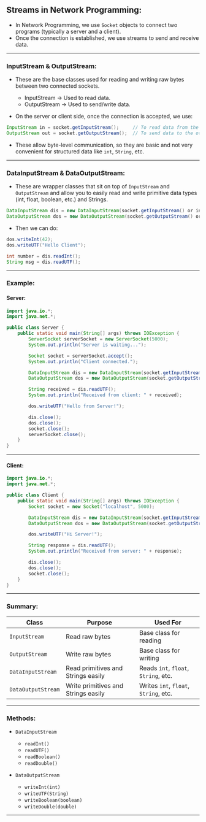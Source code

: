## **Streams in Network Programming:**

- In Network Programming, we use `Socket` objects to connect two programs (typically a server and a client). 
- Once the connection is established, we use streams to send and receive data.

---

### **InputStream & OutputStream:**

- These are the base classes used for reading and writing raw bytes between two connected sockets.
    - InputStream → Used to read data.
    - OutputStream → Used to send/write data.

- On the server or client side, once the connection is accepted, we use:

```java
InputStream in = socket.getInputStream();     // To read data from the other side
OutputStream out = socket.getOutputStream();  // To send data to the other side
```

- These allow byte-level communication, so they are basic and not very convenient for structured data like `int`, `String`, etc.

---

### **DataInputStream & DataOutputStream:**

- These are wrapper classes that sit on top of `InputStream` and `OutputStream` and allow you to easily read and write primitive data types (int, float, boolean, etc.) and Strings.


```java
DataInputStream dis = new DataInputStream(socket.getInputStream() or in);
DataOutputStream dos = new DataOutputStream(socket.getOutputStream() or out);
```

- Then we can do:

```java
dos.writeInt(42);
dos.writeUTF("Hello Client");

int number = dis.readInt();
String msg = dis.readUTF();
```

---

### **Example:**

#### **Server:**
```java
import java.io.*;
import java.net.*;

public class Server {
    public static void main(String[] args) throws IOException {
        ServerSocket serverSocket = new ServerSocket(5000);
        System.out.println("Server is waiting...");

        Socket socket = serverSocket.accept();
        System.out.println("Client connected.");

        DataInputStream dis = new DataInputStream(socket.getInputStream());
        DataOutputStream dos = new DataOutputStream(socket.getOutputStream());

        String received = dis.readUTF();
        System.out.println("Received from client: " + received);

        dos.writeUTF("Hello from Server!");

        dis.close();
        dos.close();
        socket.close();
        serverSocket.close();
    }
}
```

---

#### **Client:**
```java
import java.io.*;
import java.net.*;

public class Client {
    public static void main(String[] args) throws IOException {
        Socket socket = new Socket("localhost", 5000);

        DataInputStream dis = new DataInputStream(socket.getInputStream());
        DataOutputStream dos = new DataOutputStream(socket.getOutputStream());

        dos.writeUTF("Hi Server!");

        String response = dis.readUTF();
        System.out.println("Received from server: " + response);

        dis.close();
        dos.close();
        socket.close();
    }
}
```

---

### Summary:

| Class             | Purpose                             | Used For                            |
|------------------|-------------------------------------|-------------------------------------|
| `InputStream`     | Read raw bytes                      | Base class for reading              |
| `OutputStream`    | Write raw bytes                     | Base class for writing              |
| `DataInputStream` | Read primitives and Strings easily  | Reads `int`, `float`, `String`, etc.|
| `DataOutputStream`| Write primitives and Strings easily | Writes `int`, `float`, `String`, etc.|

---

### Methods:

- `DataInputStream`
    - `readInt()`
    - `readUTF()`
    - `readBoolean()`
    - `readDouble()`

- `DataOutputStream`
    - `writeInt(int)`
    - `writeUTF(String)`
    - `writeBoolean(boolean)`
    - `writeDouble(double)`

---